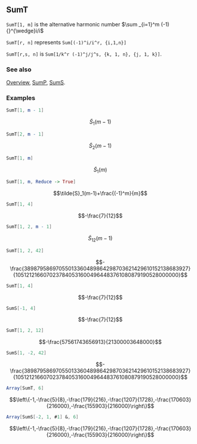 ## SumT

`SumT[1, m]` is the alternative harmonic number $\sum _{i=1}^m (-1){}^{\wedge}i/i$ 

`SumT[r, n]` represents `Sum[(-1)^i/i^r, {i,1,n}]`

`SumT[r,s, n]` is `Sum[1/k^r (-1)^j/j^s, {k, 1, n}, {j, 1, k}]`.

### See also

[Overview](Extra/FeynCalc.md), [SumP](SumP.md), [SumS](SumS.md).

### Examples

```mathematica
SumT[1, m - 1]
```

$$\tilde{S}_1(m-1)$$

```mathematica
SumT[2, m - 1]
```

$$\tilde{S}_2(m-1)$$

```mathematica
SumT[1, m]
```

$$\tilde{S}_1(m)$$

```mathematica
SumT[1, m, Reduce -> True]
```

$$\tilde{S}_1(m-1)+\frac{(-1)^m}{m}$$

```mathematica
SumT[1, 4]
```

$$-\frac{7}{12}$$

```mathematica
SumT[1, 2, m - 1]
```

$$\tilde{S}_{12}(m-1)$$

```mathematica
SumT[1, 2, 42]
```

$$-\frac{38987958697055013360489864298703621429610152138683927}{10512121660702378405316004964483761080879190528000000}$$

```mathematica
SumT[1, 4]
```

$$-\frac{7}{12}$$

```mathematica
SumS[-1, 4]
```

$$-\frac{7}{12}$$

```mathematica
SumT[1, 2, 12]
```

$$-\frac{57561743656913}{21300003648000}$$

```mathematica
SumS[1, -2, 42]
```

$$-\frac{38987958697055013360489864298703621429610152138683927}{10512121660702378405316004964483761080879190528000000}$$

```mathematica
Array[SumT, 6]
```

$$\left\{-1,-\frac{5}{8},-\frac{179}{216},-\frac{1207}{1728},-\frac{170603}{216000},-\frac{155903}{216000}\right\}$$

```mathematica
Array[SumS[-2, 1, #1] &, 6]
```

$$\left\{-1,-\frac{5}{8},-\frac{179}{216},-\frac{1207}{1728},-\frac{170603}{216000},-\frac{155903}{216000}\right\}$$
